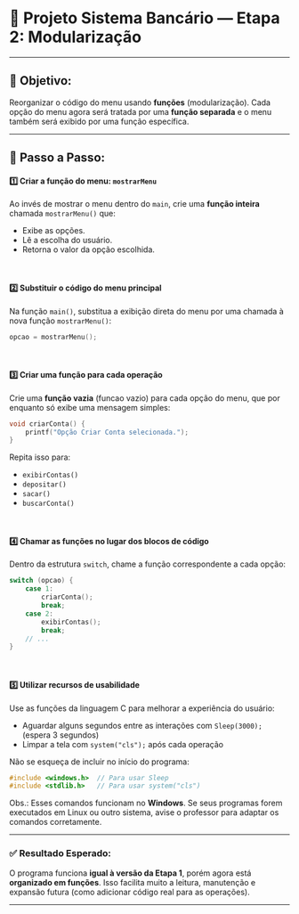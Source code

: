 # 🏦 Projeto Sistema Bancário — Etapa 2: Modularização

---

## 🎯 Objetivo:
Reorganizar o código do menu usando **funções** (modularização). Cada opção do menu agora será tratada por uma **função separada** e o menu também será exibido por uma função específica.

---

## 📝 Passo a Passo:

#### 1️⃣ Criar a função do menu: `mostrarMenu`
Ao invés de mostrar o menu dentro do `main`, crie uma **função inteira** chamada `mostrarMenu()` que:

- Exibe as opções.
- Lê a escolha do usuário.
- Retorna o valor da opção escolhida.

<br>

#### 2️⃣ Substituir o código do menu principal
Na função `main()`, substitua a exibição direta do menu por uma chamada à nova função `mostrarMenu()`:

```c
opcao = mostrarMenu();
```

<br>

#### 3️⃣ Criar uma função para cada operação
Crie uma **função vazia** (funcao vazio) para cada opção do menu, que por enquanto só exibe uma mensagem simples:

```c
void criarConta() {
    printf("Opção Criar Conta selecionada.");
}
```

Repita isso para:

- `exibirContas()`
- `depositar()`
- `sacar()`
- `buscarConta()`


<br>

#### 4️⃣ Chamar as funções no lugar dos blocos de código
Dentro da estrutura `switch`, chame a função correspondente a cada opção:

```c
switch (opcao) {
    case 1:
        criarConta();
        break;
    case 2:
        exibirContas();
        break;
    // ...
}
```
<br>

#### 5️⃣ Utilizar recursos de usabilidade
Use as funções da linguagem C para melhorar a experiência do usuário:

- Aguardar alguns segundos entre as interações com `Sleep(3000);` (espera 3 segundos)
- Limpar a tela com `system("cls");` após cada operação

Não se esqueça de incluir no início do programa:

```c
#include <windows.h>  // Para usar Sleep
#include <stdlib.h>   // Para usar system("cls")
```

Obs.: Esses comandos funcionam no **Windows**. Se seus programas forem executados em Linux ou outro sistema, avise o professor para adaptar os comandos corretamente.

---

### ✅ Resultado Esperado:
O programa funciona **igual à versão da Etapa 1**, porém agora está **organizado em funções**. Isso facilita muito a leitura, manutenção e expansão futura (como adicionar código real para as operações).

---